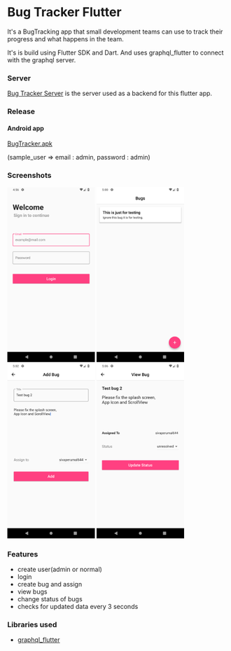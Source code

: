 # Bug Tracker Flutter 

It's a BugTracking app that small development teams can use to track their progress and what happens in the team.

It's is build using Flutter SDK and Dart. And uses graphql_flutter to connect with the graphql server.

### Server

[Bug Tracker Server](https://github.com/vineeshvk/BugTrackerServer) is the server used as a backend for this flutter app. 

### Release

#### Android app
[BugTracker.apk](https://github.com/vineeshvk/BugTrackerFlutter/releases/download/1.0/bug-tracker.apk)

(sample_user => email : admin, password : admin)

### Screenshots
<img src="./screenshots/login_screen.png" width="200"/>
<img src="./screenshots/home_screen.png" width="200"/>
<img src="./screenshots/add_bug.png" width="200"/>
<img src="./screenshots/view_bug.png" width="200"/>

### Features
- create user(admin or normal)
- login
- create bug and assign
- view bugs
- change status of bugs
- checks for updated data every 3 seconds

### Libraries used
- [graphql_flutter](https://pub.dartlang.org/packages/graphql_flutter)

